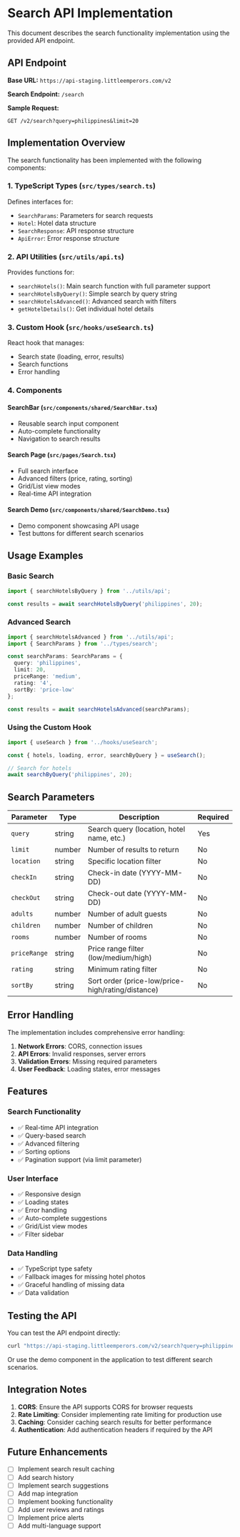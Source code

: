 # Search API Implementation

This document describes the search functionality implementation using the provided API endpoint.

## API Endpoint

**Base URL:** `https://api-staging.littleemperors.com/v2`

**Search Endpoint:** `/search`

**Sample Request:**
```
GET /v2/search?query=philippines&limit=20
```

## Implementation Overview

The search functionality has been implemented with the following components:

### 1. TypeScript Types (`src/types/search.ts`)

Defines interfaces for:
- `SearchParams`: Parameters for search requests
- `Hotel`: Hotel data structure
- `SearchResponse`: API response structure
- `ApiError`: Error response structure

### 2. API Utilities (`src/utils/api.ts`)

Provides functions for:
- `searchHotels()`: Main search function with full parameter support
- `searchHotelsByQuery()`: Simple search by query string
- `searchHotelsAdvanced()`: Advanced search with filters
- `getHotelDetails()`: Get individual hotel details

### 3. Custom Hook (`src/hooks/useSearch.ts`)

React hook that manages:
- Search state (loading, error, results)
- Search functions
- Error handling

### 4. Components

#### SearchBar (`src/components/shared/SearchBar.tsx`)
- Reusable search input component
- Auto-complete functionality
- Navigation to search results

#### Search Page (`src/pages/Search.tsx`)
- Full search interface
- Advanced filters (price, rating, sorting)
- Grid/List view modes
- Real-time API integration

#### Search Demo (`src/components/shared/SearchDemo.tsx`)
- Demo component showcasing API usage
- Test buttons for different search scenarios

## Usage Examples

### Basic Search
```typescript
import { searchHotelsByQuery } from '../utils/api';

const results = await searchHotelsByQuery('philippines', 20);
```

### Advanced Search
```typescript
import { searchHotelsAdvanced } from '../utils/api';
import { SearchParams } from '../types/search';

const searchParams: SearchParams = {
  query: 'philippines',
  limit: 20,
  priceRange: 'medium',
  rating: '4',
  sortBy: 'price-low'
};

const results = await searchHotelsAdvanced(searchParams);
```

### Using the Custom Hook
```typescript
import { useSearch } from '../hooks/useSearch';

const { hotels, loading, error, searchByQuery } = useSearch();

// Search for hotels
await searchByQuery('philippines', 20);
```

## Search Parameters

| Parameter | Type | Description | Required |
|-----------|------|-------------|----------|
| `query` | string | Search query (location, hotel name, etc.) | Yes |
| `limit` | number | Number of results to return | No |
| `location` | string | Specific location filter | No |
| `checkIn` | string | Check-in date (YYYY-MM-DD) | No |
| `checkOut` | string | Check-out date (YYYY-MM-DD) | No |
| `adults` | number | Number of adult guests | No |
| `children` | number | Number of children | No |
| `rooms` | number | Number of rooms | No |
| `priceRange` | string | Price range filter (low/medium/high) | No |
| `rating` | string | Minimum rating filter | No |
| `sortBy` | string | Sort order (price-low/price-high/rating/distance) | No |

## Error Handling

The implementation includes comprehensive error handling:

1. **Network Errors**: CORS, connection issues
2. **API Errors**: Invalid responses, server errors
3. **Validation Errors**: Missing required parameters
4. **User Feedback**: Loading states, error messages

## Features

### Search Functionality
- ✅ Real-time API integration
- ✅ Query-based search
- ✅ Advanced filtering
- ✅ Sorting options
- ✅ Pagination support (via limit parameter)

### User Interface
- ✅ Responsive design
- ✅ Loading states
- ✅ Error handling
- ✅ Auto-complete suggestions
- ✅ Grid/List view modes
- ✅ Filter sidebar

### Data Handling
- ✅ TypeScript type safety
- ✅ Fallback images for missing hotel photos
- ✅ Graceful handling of missing data
- ✅ Data validation

## Testing the API

You can test the API endpoint directly:

```bash
curl "https://api-staging.littleemperors.com/v2/search?query=philippines&limit=20"
```

Or use the demo component in the application to test different search scenarios.

## Integration Notes

1. **CORS**: Ensure the API supports CORS for browser requests
2. **Rate Limiting**: Consider implementing rate limiting for production use
3. **Caching**: Consider caching search results for better performance
4. **Authentication**: Add authentication headers if required by the API

## Future Enhancements

- [ ] Implement search result caching
- [ ] Add search history
- [ ] Implement search suggestions
- [ ] Add map integration
- [ ] Implement booking functionality
- [ ] Add user reviews and ratings
- [ ] Implement price alerts
- [ ] Add multi-language support
